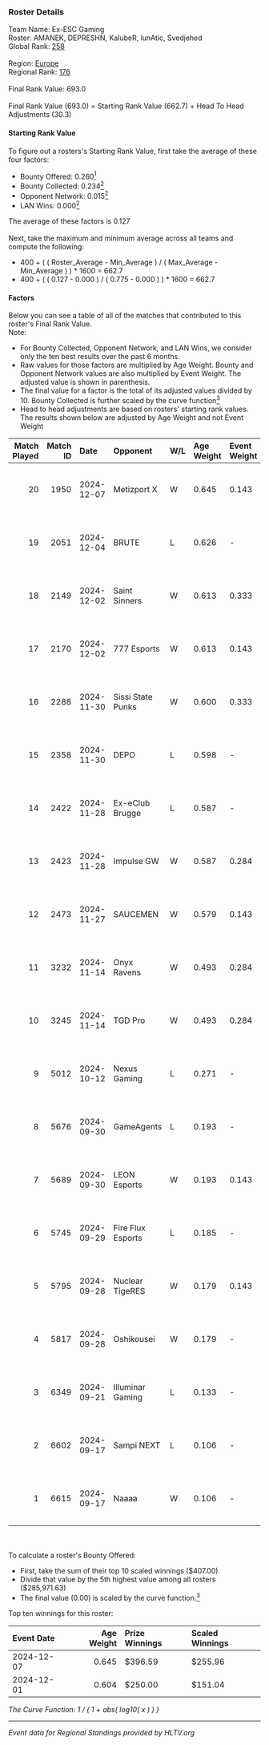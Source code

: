 ### Roster Details<br />
Team Name: Ex-ESC Gaming<br />
Roster: AMANEK, DEPRESHN, KalubeR, lunAtic, Svedjehed<br />
Global Rank: [258](../../standings_global_2025_02_28.md)<br />
<br />
Region: [Europe]( ../../standings_europe_2025_02_28.md)<br />
Regional Rank: [176]( ../../standings_europe_2025_02_28.md)<br />
<br />
Final Rank Value:  693.0<br />
<br />
Final Rank Value (693.0) = Starting Rank Value (662.7) + Head To Head Adjustments (30.3)<br />

#### Starting Rank Value<br />
To figure out a rosters's Starting Rank Value, first take the average of these four factors:<br />
- Bounty Offered: 0.260[<sup>1</sup>](#table2)
- Bounty Collected: 0.234[<sup>2</sup>](#table1)
- Opponent Network: 0.015[<sup>2</sup>](#table1)
- LAN Wins: 0.000[<sup>2</sup>](#table1)

The average of these factors is 0.127<br />
<br />
Next, take the maximum and minimum average across all teams and compute the following:<br />
- 400 + ( ( Roster_Average - Min_Average ) / ( Max_Average - Min_Average ) ) * 1600 = 662.7
- 400 + ( ( 0.127 - 0.000 ) / ( 0.775 - 0.000 ) ) * 1600 = 662.7


#### Factors<br />
Below you can see a table of all of the matches that contributed to this roster's Final Rank Value.<br />
Note:<br />

- For Bounty Collected, Opponent Network, and LAN Wins, we consider only the ten best results over the past 6 months.
- Raw values for those factors are multiplied by Age Weight. Bounty and Opponent Network values are also multiplied by Event Weight. The adjusted value is shown in parenthesis.
- The final value for a factor is the total of its adjusted values divided by 10. Bounty Collected is further scaled by the curve function[<sup>3</sup>](#curveFunction)
- Head to head adjustments are based on rosters' starting rank values. The results shown below are adjusted by Age Weight and not Event Weight
<span id="table1"></span><br />


| Match Played | Match ID | Date       | Opponent          | W/L | Age Weight | Event Weight | Bounty Collected | Opponent Network | LAN Wins  | H2H Adj. | Roster                                        |
| -: | -: | :- | :- | :- | :- | :- | :- | :- | :- | -: | :- |
|           20 |     1950 | 2024-12-07 | Metizport X       | W   | 0.645      | 0.143        | 0.002 (0.000)    | 0.239 (0.022)    | 0 (0.000) |     9.15 | AMANEK, DEPRESHN, KalubeR, lunAtic, Svedjehed |
|           19 |     2051 | 2024-12-04 | BRUTE             | L   | 0.626      | -            | -                | -                | -         |    -8.81 | AMANEK, DEPRESHN, KalubeR, lunAtic, Svedjehed |
|           18 |     2149 | 2024-12-02 | Saint Sinners     | W   | 0.613      | 0.333        | 0.000 (0.000)    | 0.066 (0.013)    | 0 (0.000) |     4.91 | AMANEK, DEPRESHN, KalubeR, lunAtic, Svedjehed |
|           17 |     2170 | 2024-12-02 | 777 Esports       | W   | 0.613      | 0.143        | 0.003 (0.000)    | 0.208 (0.018)    | 0 (0.000) |     9.13 | AMANEK, DEPRESHN, KalubeR, lunAtic, Svedjehed |
|           16 |     2288 | 2024-11-30 | Sissi State Punks | W   | 0.600      | 0.333        | 0.000 (0.000)    | 0.074 (0.015)    | 0 (0.000) |     7.51 | AMANEK, DEPRESHN, KalubeR, lunAtic, Svedjehed |
|           15 |     2358 | 2024-11-30 | DEPO              | L   | 0.598      | -            | -                | -                | -         |    -6.07 | AMANEK, DEPRESHN, KalubeR, lunAtic, Svedjehed |
|           14 |     2422 | 2024-11-28 | Ex-eClub Brugge   | L   | 0.587      | -            | -                | -                | -         |   -13.31 | AMANEK, DEPRESHN, KalubeR, lunAtic, Svedjehed |
|           13 |     2423 | 2024-11-28 | Impulse GW        | W   | 0.587      | 0.284        | 0.008 (0.001)    | 0.186 (0.031)    | 0 (0.000) |    11.44 | AMANEK, DEPRESHN, KalubeR, lunAtic, Svedjehed |
|           12 |     2473 | 2024-11-27 | SAUCEMEN          | W   | 0.579      | 0.143        | 0.000 (0.000)    | 0.000 (0.000)    | 0 (0.000) |     3.18 | AMANEK, DEPRESHN, KalubeR, lunAtic, Svedjehed |
|           11 |     3232 | 2024-11-14 | Onyx Ravens       | W   | 0.493      | 0.284        | 0.022 (0.003)    | 0.170 (0.024)    | 0 (0.000) |     8.37 | AMANEK, DEPRESHN, KalubeR, lunAtic, Svedjehed |
|           10 |     3245 | 2024-11-14 | TGD Pro           | W   | 0.493      | 0.284        | 0.000 (0.000)    | 0.051 (0.007)    | 0 (0.000) |     2.99 | AMANEK, DEPRESHN, KalubeR, lunAtic, Svedjehed |
|            9 |     5012 | 2024-10-12 | Nexus Gaming      | L   | 0.271      | -            | -                | -                | -         |    -0.51 | AMANEK, DEPRESHN, KalubeR, lunAtic, Svedjehed |
|            8 |     5676 | 2024-09-30 | GameAgents        | L   | 0.193      | -            | -                | -                | -         |    -3.48 | AMANEK, DEPRESHN, KalubeR, lunAtic, Svedjehed |
|            7 |     5689 | 2024-09-30 | LEON Esports      | W   | 0.193      | 0.143        | 0.012 (0.000)    | 0.297 (0.008)    | 0 (0.000) |     4.11 | AMANEK, DEPRESHN, KalubeR, lunAtic, Svedjehed |
|            6 |     5745 | 2024-09-29 | Fire Flux Esports | L   | 0.185      | -            | -                | -                | -         |    -1.03 | AMANEK, DEPRESHN, KalubeR, lunAtic, Svedjehed |
|            5 |     5795 | 2024-09-28 | Nuclear TigeRES   | W   | 0.179      | 0.143        | 0.005 (0.000)    | 0.531 (0.014)    | 0 (0.000) |     4.24 | AMANEK, DEPRESHN, KalubeR, lunAtic, Svedjehed |
|            4 |     5817 | 2024-09-28 | Oshikousei        | W   | 0.179      | -            | -                | -                | -         |     1.05 | AMANEK, DEPRESHN, KalubeR, lunAtic, Svedjehed |
|            3 |     6349 | 2024-09-21 | Illuminar Gaming  | L   | 0.133      | -            | -                | -                | -         |    -0.89 | AMANEK, DEPRESHN, KalubeR, lunAtic, Svedjehed |
|            2 |     6602 | 2024-09-17 | Sampi NEXT        | L   | 0.106      | -            | -                | -                | -         |    -2.37 | AMANEK, DEPRESHN, KalubeR, lunAtic, Svedjehed |
|            1 |     6615 | 2024-09-17 | Naaaa             | W   | 0.106      | -            | -                | -                | -         |     0.62 | AMANEK, DEPRESHN, KalubeR, lunAtic, Svedjehed |

<br />
<span id="table2"></span><br />
To calculate a roster's Bounty Offered:<br />

- First, take the sum of their top 10 scaled winnings ($407.00)
- Divide that value by the 5th highest value among all rosters ($285,971.63)
- The final value (0.00) is scaled by the curve function.[<sup>3</sup>](#curveFunction)

Top ten winnings for this roster:<br />

| Event Date | Age Weight | Prize Winnings | Scaled Winnings |
| :- | -: | :- | :- |
| 2024-12-07 |      0.645 | $396.59        | $255.96         |
| 2024-12-01 |      0.604 | $250.00        | $151.04         |


<span id="curveFunction"></span>_The Curve Function: 1 / ( 1 + abs( log10( x ) ) )_<br />

---
_Event data for Regional Standings provided by HLTV.org_<br />
